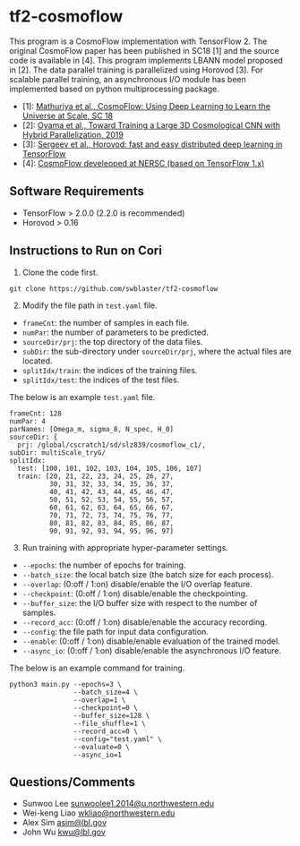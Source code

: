 # tf2-cosmoflow
This program is a CosmoFlow implementation with TensorFlow 2.
The original CosmoFlow paper has been published in SC18 [1] and the source code is available in [4].
This program implements LBANN model proposed in [2].
The data parallel training is parallelized using Horovod [3].
For scalable parallel training, an asynchronous I/O module has been implemented based on python multiprocessing package.

* [1]: [Mathuriya et al., CosmoFlow: Using Deep Learning to Learn the Universe at Scale, SC 18](https://arxiv.org/abs/1808.04728)
* [2]: [Oyama et al., Toward Training a Large 3D Cosmological CNN with Hybrid Parallelization, 2019](https://www.osti.gov/servlets/purl/1548314)
* [3]: [Sergeev et al., Horovod: fast and easy distributed deep learning in TensorFlow](https://github.com/horovod/horovod#citation)
* [4]: [CosmoFlow develeoped at NERSC (based on TensorFlow 1.x)](https://urldefense.com/v3/__https://github.com/NERSC/CosmoFlow__;!!Dq0X2DkFhyF93HkjWTBQKhk!BmY4R1jYNnd3fYBHe8ShstXFYUMmeNTaiF8uHMreftTMDBdIaNvO_a2Pc-XM7JA6NYwlPK8EF2s4JlXm$)

## Software Requirements
  * TensorFlow > 2.0.0 (2.2.0 is recommended)
  * Horovod > 0.16

## Instructions to Run on Cori
1. Clone the code first.
```
git clone https://github.com/swblaster/tf2-cosmoflow
```

2. Modify the file path in `test.yaml` file.
* `frameCnt`: the number of samples in each file.
* `numPar`: the number of parameters to be predicted.
* `sourceDir/prj`: the top directory of the data files.
* `subDir`: the sub-directory under `sourceDir/prj`, where the actual files are located.
* `splitIdx/train`: the indices of the training files.
* `splitIdx/test`: the indices of the test files.

The below is an example `test.yaml` file.
```
frameCnt: 128
numPar: 4
parNames: [Omega_m, sigma_8, N_spec, H_0]
sourceDir: {
  prj: /global/cscratch1/sd/slz839/cosmoflow_c1/,
subDir: multiScale_tryG/
splitIdx:
  test: [100, 101, 102, 103, 104, 105, 106, 107]
  train: [20, 21, 22, 23, 24, 25, 26, 27,
          30, 31, 32, 33, 34, 35, 36, 37,
          40, 41, 42, 43, 44, 45, 46, 47,
          50, 51, 52, 53, 54, 55, 56, 57,
          60, 61, 62, 63, 64, 65, 66, 67,
          70, 71, 72, 73, 74, 75, 76, 77,
          80, 81, 82, 83, 84, 85, 86, 87,
          90, 91, 92, 93, 94, 95, 96, 97]
```

3. Run training with appropriate hyper-parameter settings.
* `--epochs`: the number of epochs for training.
* `--batch_size`: the local batch size (the batch size for each process).
* `--overlap`: (0:off / 1:on) disable/enable the I/O overlap feature.
* `--checkpoint`: (0:off / 1:on) disable/enable the checkpointing.
* `--buffer_size`: the I/O buffer size with respect to the number of samples.
* `--record_acc`: (0:off / 1:on) disable/enable the accuracy recording.
* `--config`: the file path for input data configuration.
* `--enable`: (0:off / 1:on) disable/enable evaluation of the trained model.
* `--async_io`: (0:off / 1:on) disable/enable the asynchronous I/O feature.

The below is an example command for training.
```
python3 main.py --epochs=3 \
                --batch_size=4 \
                --overlap=1 \
                --checkpoint=0 \
                --buffer_size=128 \
                --file_shuffle=1 \
                --record_acc=0 \
                --config="test.yaml" \
                --evaluate=0 \
                --async_io=1
```

## Questions/Comments
  * Sunwoo Lee <sunwoolee1.2014@u.northwestern.edu>
  * Wei-keng Liao <wkliao@northwestern.edu>
  * Alex Sim <asim@lbl.gov>
  * John Wu <kwu@lbl.gov>
